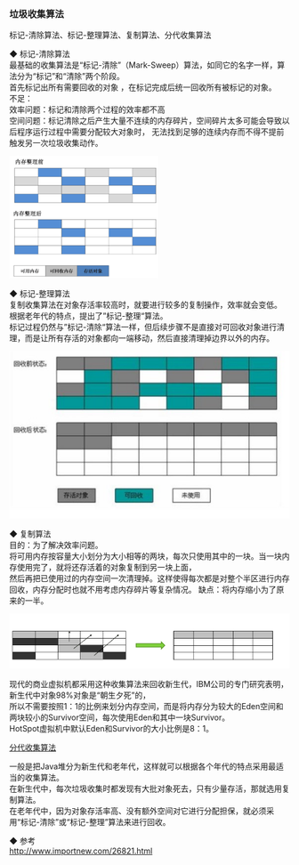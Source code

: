 ### 垃圾收集算法

标记-清除算法、标记-整理算法、复制算法、分代收集算法   

◆ 标记-清除算法  
最基础的收集算法是“标记-清除”（Mark-Sweep）算法，如同它的名字一样，算法分为“标记”和“清除”两个阶段。  
首先标记出所有需要回收的对象 ，在标记完成后统一回收所有被标记的对象。  
不足：  
效率问题：标记和清除两个过程的效率都不高  
空间问题：标记清除之后产生大量不连续的内存碎片，空间碎片太多可能会导致以后程序运行过程中需要分配较大对象时，
无法找到足够的连续内存而不得不提前触发另一次垃圾收集动作。  

![标记-清除算法](../ImageFiles/GC_001.png)  

◆ 标记-整理算法  
复制收集算法在对象存活率较高时，就要进行较多的复制操作，效率就会变低。 根据老年代的特点，提出了”标记-整理“算法。   
标记过程仍然与”标记-清除“算法一样，但后续步骤不是直接对可回收对象进行清理，而是让所有存活的对象都向一端移动，然后直接清理掉边界以外的内存。  

![标记-整理算法](../ImageFiles/GC_003.png)  
  
◆ 复制算法  
目的：为了解决效率问题。  
将可用内存按容量大小划分为大小相等的两块，每次只使用其中的一块。当一块内存使用完了，就将还存活着的对象复制到另一块上面，  
然后再把已使用过的内存空间一次清理掉。这样使得每次都是对整个半区进行内存回收，内存分配时也就不用考虑内存碎片等复杂情况。
缺点：将内存缩小为了原来的一半。  


![标记-复制算法](../ImageFiles/GC_002.png)  

现代的商业虚拟机都采用这种收集算法来回收新生代，IBM公司的专门研究表明，新生代中对象98%对象是“朝生夕死”的，  
所以不需要按照1：1的比例来划分内存空间，而是将内存分为较大的Eden空间和两块较小的Survivor空间，每次使用Eden和其中一块Survivor。  
HotSpot虚拟机中默认Eden和Survivor的大小比例是8：1。  


[分代收集算法](GC_Garbage_Collector_Generation.md)    

一般是把Java堆分为新生代和老年代，这样就可以根据各个年代的特点采用最适当的收集算法。  
在新生代中，每次垃圾收集时都发现有大批对象死去，只有少量存活，那就选用复制算法。  
在老年代中，因为对象存活率高、没有额外空间对它进行分配担保，就必须采用“标记-清除”或“标记-整理”算法来进行回收。  

◆ 参考  
http://www.importnew.com/26821.html  
